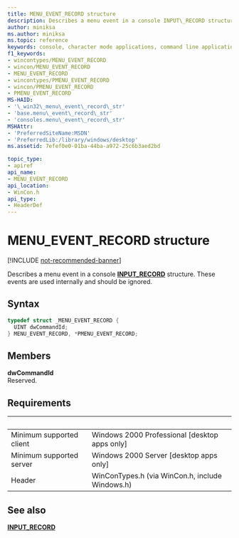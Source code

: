 ```yaml
---
title: MENU_EVENT_RECORD structure
description: Describes a menu event in a console INPUT\_RECORD structure. These events are used internally and should be ignored.
author: miniksa
ms.author: miniksa
ms.topic: reference
keywords: console, character mode applications, command line applications, terminal applications, console api
f1_keywords:
- wincontypes/MENU_EVENT_RECORD
- wincon/MENU_EVENT_RECORD
- MENU_EVENT_RECORD
- wincontypes/PMENU_EVENT_RECORD
- wincon/PMENU_EVENT_RECORD
- PMENU_EVENT_RECORD
MS-HAID:
- '\_win32\_menu\_event\_record\_str'
- 'base.menu\_event\_record\_str'
- 'consoles.menu\_event\_record\_str'
MSHAttr:
- 'PreferredSiteName:MSDN'
- 'PreferredLib:/library/windows/desktop'
ms.assetid: 7efef0e0-01ba-44ba-a972-25c6b3aed2bd

topic_type:
- apiref
api_name:
- MENU_EVENT_RECORD
api_location:
- WinCon.h
api_type:
- HeaderDef
---
```


# MENU\_EVENT\_RECORD structure

[!INCLUDE [not-recommended-banner](./includes/not-recommended-banner.md)]

Describes a menu event in a console [**INPUT\_RECORD**](input-record-str.md) structure. These events are used internally and should be ignored.

## Syntax

```C
typedef struct _MENU_EVENT_RECORD {
  UINT dwCommandId;
} MENU_EVENT_RECORD, *PMENU_EVENT_RECORD;
```

## Members

**dwCommandId**  
Reserved.

## Requirements

| &nbsp; | &nbsp; |
|-|-|
| Minimum supported client | Windows 2000 Professional \[desktop apps only\] |
| Minimum supported server | Windows 2000 Server \[desktop apps only\] |
| Header | WinConTypes.h (via WinCon.h, include Windows.h) |

## See also

[**INPUT\_RECORD**](input-record-str.md)
